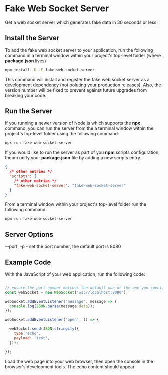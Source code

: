 # Fake Web Socket Server

Get a web socket server which generates fake data in 30 seconds or less.

## Install the Server

To add the fake web socket server to your application, run the following command in a terminal window within your project's top-level folder (where **package.json** lives)

```bash
npm install -D -E fake-web-socket-server
```

This command will install and register the fake web socket server as a development dependency (not poluting your production releases). Also, the version number will be fixed to prevent against future upgrades from breaking your code.

## Run the Server

If you running a newer version of Node.js which supports the **npx** command, you can run the server from the a terminal window within the project's top-level folder using the following command:

```bash
npx run fake-web-socket-server
```

If you would like to run the server as part of you **npm** scripts configuration, thenm odify your **package.json** file by adding a new scripts entry.

```json
{
  /* other entries */
  "scripts": {
    /* other entries */
    "fake-web-socket-server": "fake-web-socket-server"
  }
}
```

From a terminal window within your project's top-level folder run the following command:

```bash
npm run fake-web-socket-server
```

## Server Options

--port, -p - set the port number, the default port is 8080

## Example Code

With the JavaScript of your web application, run the following code:

```javascript

// ensure the port number matches the default one or the one you specified from the command line
const webSocket = new WebSocket('ws://localhost:8080');

webSocket.addEventListener('message', message => {
  console.log(JSON.parse(message.data));
});

webSocket.addEventListener('open', () => {

  webSocket.send(JSON.stringify({
    type:'echo',
    payload: 'test',
  }));

});
```

Load the web page into your web browser, then open the console in the browser's development tools. The echo content should appear.

